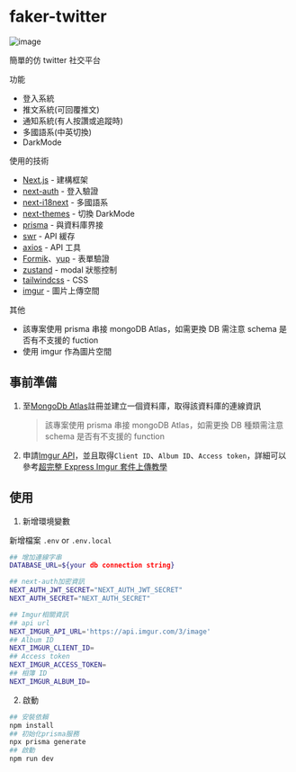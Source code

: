 # faker-twitter

![image](https://user-images.githubusercontent.com/34929382/229097034-a3c634b0-3512-40c0-8bac-f5510ec27a54.png)

簡單的仿 twitter 社交平台

功能

- 登入系統
- 推文系統(可回覆推文)
- 通知系統(有人按讚或追蹤時)
- 多國語系(中英切換)
- DarkMode

使用的技術

- [Next.js](https://github.com/vercel/next.js) - 建構框架
- [next-auth](https://github.com/nextauthjs/next-auth) - 登入驗證
- [next-i18next](https://github.com/i18next/next-i18next) - 多國語系
- [next-themes](https://github.com/pacocoursey/next-themes) - 切換 DarkMode
- [prisma](https://github.com/prisma/prisma) - 與資料庫界接
- [swr](https://github.com/vercel/swr) - API 緩存
- [axios](https://github.com/axios/axios) - API 工具
- [Formik](https://github.com/jaredpalmer/formik)、[yup](https://github.com/jquense/yup) - 表單驗證
- [zustand](https://github.com/pmndrs/zustand) - modal 狀態控制
- [tailwindcss](https://github.com/tailwindlabs/tailwindcss) - CSS
- [imgur](https://apidocs.imgur.com/) - 圖片上傳空間

其他

- 該專案使用 prisma 串接 mongoDB Atlas，如需更換 DB 需注意 schema 是否有不支援的 fuction
- 使用 imgur 作為圖片空間

## 事前準備

1. 至[MongoDb Atlas](https://www.mongodb.com/cloud)註冊並建立一個資料庫，取得該資料庫的連線資訊

   > 該專案使用 prisma 串接 mongoDB Atlas，如需更換 DB 種類需注意 schema 是否有不支援的 function

2. 申請[Imgur API](https://apidocs.imgur.com/)，並且取得`Client ID`、`Album ID`、`Access token`，詳細可以參考[超完整 Express Imgur 套件上傳教學](https://israynotarray.com/nodejs/20220517/432259079/)

## 使用

1. 新增環境變數

新增檔案 `.env` or `.env.local`

```bash
## 增加連線字串
DATABASE_URL=${your db connection string}

## next-auth加密資訊
NEXT_AUTH_JWT_SECRET="NEXT_AUTH_JWT_SECRET"
NEXT_AUTH_SECRET="NEXT_AUTH_SECRET"

## Imgur相關資訊
## api url
NEXT_IMGUR_API_URL='https://api.imgur.com/3/image'
## Album ID
NEXT_IMGUR_CLIENT_ID=
## Access token
NEXT_IMGUR_ACCESS_TOKEN=
## 相簿 ID
NEXT_IMGUR_ALBUM_ID=
```

2. 啟動

```bash
## 安裝依賴
npm install
## 初始化prisma服務
npx prisma generate
## 啟動
npm run dev
```
